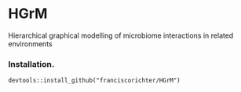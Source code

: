 # HGrM

Hierarchical graphical modelling of microbiome interactions in related environments

### Installation. 

```
devtools::install_github("franciscorichter/HGrM")
```


